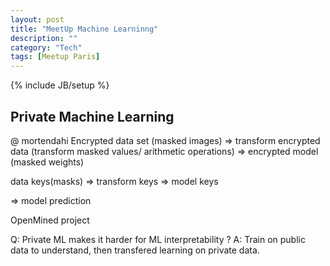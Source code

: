 ```yaml
---
layout: post
title: "MeetUp Machine Learninng"
description: ""
category: "Tech"
tags: [Meetup Paris]
---
```

{% include JB/setup %}

## Private Machine Learning
@ mortendahi
Encrypted data set (masked images) => transform encrypted data (transform masked values/ arithmetic operations) => encrypted model (masked weights)

data keys(masks) => transform keys => model keys

=> model prediction

OpenMined project

Q: Private ML makes it harder for ML interpretability ?
A: Train on public data to understand, then transfered learning on private data.